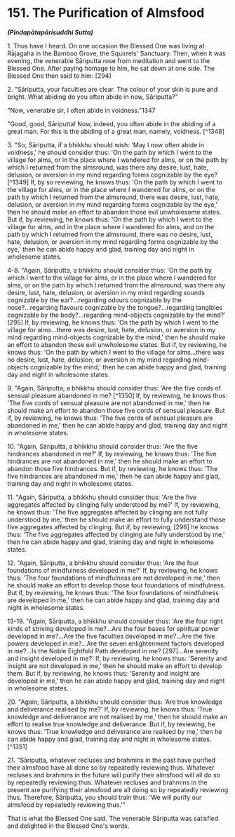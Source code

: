# 151. The Purification of Almsfood
***(Pindapātapārisuddhi Sutta)***

1\. Thus have I heard. On one occasion the Blessed One was living at Rājagaha in the Bamboo Grove, the Squirrels' Sanctuary. Then, when it was evening, the venerable Sāriputta rose from meditation and went to the Blessed One. After paying homage to him, he sat down at one side. The Blessed One then said to him: [294]

2\. "Sāriputta, your faculties are clear. The colour of your skin is pure and bright. What abiding do you often abide in now, Sāriputta?"

<!--pg-->
"Now, venerable sir, I often abide in voidness."1347

"Good, good, Sāriputta! Now, indeed, you often abide in the abiding of a great man. For this is the abiding of a great man, namely, voidness. [^1348]

3\. "So, Sāriputta, if a bhikkhu should wish: 'May I now often abide in voidness,' he should consider thus: 'On the path by which I went to the village for alms, or in the place where I wandered for alms, or on the path by which I returned from the almsround, was there any desire, lust, hate, delusion, or aversion in my mind regarding forms cognizable by the eye? [^1349] If, by so reviewing, he knows thus: 'On the path by which I went to the village for alms, or in the place where I wandered for alms, or on the path by which I returned from the almsround, there was desire, lust, hate, delusion, or aversion in my mind regarding forms cognizable by the eye,' then he should make an effort to abandon those evil unwholesome states. But if, by reviewing, he knows thus: 'On the path by which I went to the village for alms, and in the place where I wandered for alms, and on the path by which I returned from the almsround, there was no desire, lust, hate, delusion, or aversion in my mind regarding forms cognizable by the eye,'
then he can abide happy and glad, training day and night in wholesome states.

<!--pg-->
4-8. "Again, Sāriputta, a bhikkhu should consider thus: 'On the path by which I went to the village for alms, or in the place where I wandered for alms, or on the path by which I returned from the almsround, was there any desire, lust, hate, delusion, or aversion in my mind regarding sounds cognizable by the ear?...regarding odours cognizable by the nose?...regarding flavours cognizable by the tongue?...regarding tangibles cognizable by the body?...regarding mind-objects cognizable by the mind?' [295] If, by reviewing, he knows thus: 'On the path by which I went to the village for alms...there was desire, lust, hate, delusion, or aversion in my mind regarding mind-objects cognizable by the mind,' then he should make an effort to abandon those evil unwholesome states. But if, by reviewing, he knows thus: 'On the path by which I went to the village for alms...there was no desire, lust, hate, delusion, or aversion in my mind regarding mind-objects cognizable by the mind,' then he can abide happy and glad, training day and night in wholesome states.

<!--pg-->
9\. "Again, Sāriputta, a bhikkhu should consider thus: 'Are the five cords of sensual pleasure abandoned in me? [^1350] If, by reviewing, he knows thus: 'The five cords of sensual pleasure are not abandoned in me,' then he should make an effort to abandon those five cords of sensual pleasure. But if, by reviewing, he knows thus: 'The five cords of sensual pleasure are abandoned in me,' then he can abide happy and glad, training day and night in wholesome states.

10\. "Again, Sāriputta, a bhikkhu should consider thus: 'Are the five hindrances abandoned in me?' If, by reviewing, he knows thus: 'The five hindrances are not abandoned in me,' then he should make an effort to abandon those five hindrances. But if, by reviewing, he knows thus: 'The five hindrances are abandoned in me,' then he can abide happy and glad, training day and night in wholesome states.

11\. "Again, Sāriputta, a bhikkhu should consider thus: 'Are the five aggregates affected by clinging fully understood by me?' If, by reviewing, he knows thus: 'The five aggregates affected by clinging are not fully understood by me,' then he
should make an effort to fully understand those five aggregates affected by clinging. But if, by reviewing, [296] he knows thus: 'The five aggregates affected by clinging are fully understood by me,' then he can abide happy and glad, training day and night in wholesome states.

12\. "Again, Sāriputta, a bhikkhu should consider thus: 'Are the four foundations of mindfulness developed in me?' If, by reviewing, he knows thus: 'The four foundations of mindfulness are not developed in me,' then he should make an effort to develop those four foundations of mindfulness. But if, by reviewing, he knows thus: 'The four foundations of mindfulness are developed in me,' then he can abide happy and glad, training day and night in wholesome states.

<!--pg-->
13-19. "Again, Sāriputta, a bhikkhu should consider thus: 'Are the four right kinds of striving developed in me?...Are the four bases for spiritual power developed in me?...Are the five faculties developed in me?...Are the five powers developed in me?...Are the seven enlightenment factors developed in me?...Is the Noble Eightfold Path developed in me? [297]...Are serenity and insight developed in me?' If, by reviewing, he knows thus: 'Serenity and insight are not developed in me,' then he should make an effort to develop them. But if, by reviewing, he knows thus: 'Serenity and insight are developed in me,' then he can abide happy and glad, training day and night in wholesome states.

<!--pg-->
20\. "Again, Sāriputta, a bhikkhu should consider thus: 'Are true knowledge and deliverance realised by me?' If, by reviewing, he knows thus: 'True knowledge and deliverance are not realised by me,' then he should make an effort to realise true knowledge and deliverance. But if, by reviewing, he knows thus: 'True knowledge and deliverance are realised by me,' then he can abide happy and glad, training day and night in wholesome states. [^1351]

21\. "Sāriputta, whatever recluses and brahmins in the past have purified their almsfood have all done so by repeatedly reviewing thus. Whatever recluses and brahmins in the future will purify their almsfood will all do so by repeatedly reviewing thus. Whatever recluses and brahmins in the present are purifying their almsfood are all doing so by repeatedly reviewing
thus. Therefore, Sāriputta, you should train thus: 'We will purify our almsfood by repeatedly reviewing thus.'"

That is what the Blessed One said. The venerable Sāriputta was satisfied and delighted in the Blessed One's words.